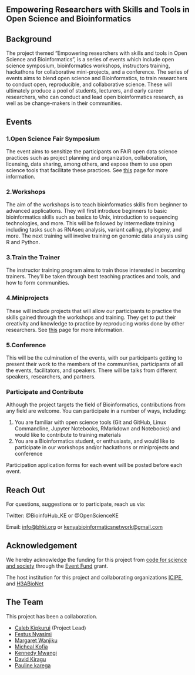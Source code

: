 ## Empowering Researchers with Skills and Tools in Open Science and Bioinformatics

## Background
The project themed “Empowering researchers with skills and tools in Open Science and Bioinformatics”, is a series of events which include open science symposium, bioinformatics workshops, instructors training, hackathons for collaborative mini-projects, and a conference. The series of events aims to blend open science and Bioinformatics, to train researchers to conduct open, reproducible, and collaborative science. These will ultimately produce a pool of students, lecturers, and early career researchers, who can conduct and lead open bioinformatics research, as well as be change-makers in their communities. 

## Events
### 1.Open Science Fair Symposium
The event aims to sensitize the participants on FAIR open data science practices such as project planning and organization, collaboration, licensing, data sharing, among others, and expose them to use open science tools that facilitate these practices. See [this](https://github.com/BioinfoNet/Open-Science-Symposium) page for more information.

### 2.Workshops
The aim of the workshops is to teach bioinformatics skills from beginner to advanced applications. They will first introduce beginners to basic bioinformatics skills such as basics to Unix, introduction to sequencing technologies, and more. This will be followed by intermediate training including tasks such as RNAseq analysis, variant calling, phylogeny, and more. The next training will involve training on genomic data analysis using R and Python. 

### 3.Train the Trainer
The instructor training program aims to train those interested in becoming trainers. They’ll be taken through best teaching practices and tools, and how to form communities. 

### 4.Miniprojects
These will include projects that will allow our participants to practice the skills gained through the workshops and training. They get to put their creativity and knowledge to practice by reproducing works done by other researchers. See [this](https://github.com/BioinfoNet/BOSS-miniprojects) page for more information.

### 5.Conference
This will be the culmination of the events, with our participants getting to present their work to the members of the communities, participants of all the events, facilitators, and speakers. There will be talks from different speakers, researchers, and partners. 

### Participate and Contribute
Although the project targets the field of Bioinformatics, contributions from any field are welcome. You can participate in a number of ways, including:

1. You are familiar with open science tools (Git and GitHub, Linux Commandline, Jupyter Notebooks, RMarkdown and Notebooks) and would like to contribute to training materials
2. You are a Bioinformatics student, or enthusiasts, and would like to participate in our workshops and/or hackathons or miniprojects and conference

Participation application forms for each event will be posted before each event.

## Reach Out
For questions, suggestions or to participate, reach us via:

Twitter: @BioinfoHub_KE or @OpenScienceKE

Email: info@bhki.org or kenyabioinformaticsnetwork@gmail.com

## Acknowledgement
We hereby acknowledge the funding for this project from [code for science and society](https://codeforscience.org/) through the [Event Fund](https://eventfund.codeforscience.org/announcing-the-new-cohort-of-event-fund-grantees/) grant.

The host institution for this project and collaborating organizations [ICIPE](http://www.icipe.org/), and [H3ABioNet](https://www.h3abionet.org/)

## The Team
This project has been a collaboration. 
- [Caleb Kipkurui](https://github.com/kipkurui) (Project Lead)
- [Festus Nyasimi](https://github.com/Fnyasimi)
- [Margaret Wanjiku](https://github.com/Megmugure)
- [Micheal Kofia](https://github.com/LandiMi2)
- [Kennedy Mwangi](https://github.com/wanjauk)
- [David Kiragu](https://github.com/KIRAGU-MWAURA)
- [Pauline karega](https://github.com/karegapauline)
